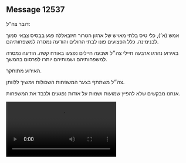 ## Message 12537

דובר צה"ל:

אמש (א׳), כלי טיס בלתי מאויש של ארגון הטרור חיזבאללה פגע בבסיס צבאי סמוך לבנימינה. כלל הפצועים פונו לבתי החולים והודעה נמסרה למשפחותיהם.

באירוע נהרגו ארבעה חיילי צה״ל ושבעה חיילים נפצעו באורח קשה. 
הודעה נמסרה למשפחותיהם ושמותיהם יותרו לפרסום בהמשך.

האירוע מתוחקר.

צה״ל משתתף בצער המשפחות השכולות וימשיך ללוותן.

אנחנו מבקשים שלא להפיץ שמועות ושמות על אודות נפגעים ולכבד את המשפחות.

![Video](https://data.iron-swords.co.il/2024/October/13/12537/12537_media.mp4)
